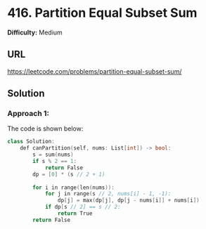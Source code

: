 # 416. Partition Equal Subset Sum
**Difficulty:** Medium

## URL

https://leetcode.com/problems/partition-equal-subset-sum/

## Solution

### Approach 1:

The code is shown below:

```c++
class Solution:
    def canPartition(self, nums: List[int]) -> bool:
        s = sum(nums)
        if s % 2 == 1:
            return False
        dp = [0] * (s // 2 + 1)
        
        for i in range(len(nums)):
            for j in range(s // 2, nums[i] - 1, -1):
                dp[j] = max(dp[j], dp[j - nums[i]] + nums[i])
            if dp[s // 2] == s // 2:
                return True
        return False
```

